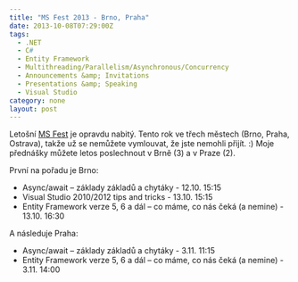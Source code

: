 ```yaml
---
title: "MS Fest 2013 - Brno, Praha"
date: 2013-10-08T07:29:00Z
tags:
  - .NET
  - C#
  - Entity Framework
  - Multithreading/Parallelism/Asynchronous/Concurrency
  - Announcements &amp; Invitations
  - Presentations &amp; Speaking
  - Visual Studio
category: none
layout: post
---
```

Letošní [MS Fest][1] je opravdu nabitý. Tento rok ve třech městech (Brno, Praha, Ostrava), takže už se nemůžete vymlouvat, že jste nemohli přijít. :) Moje přednášky můžete letos poslechnout v Brně (3) a v Praze (2).

<!-- excerpt -->

První na pořadu je Brno:

*	Async/await – základy základů a chytáky - 12.10. 15:15
*	Visual Studio 2010/2012 tips and tricks - 13.10. 15:15
*	Entity Framework verze 5, 6 a dál – co máme, co nás čeká (a nemine) - 13.10. 16:30

A následuje Praha:

*	Async/await – základy základů a chytáky - 3.11. 11:15
*	Entity Framework verze 5, 6 a dál – co máme, co nás čeká (a nemine) - 3.11. 14:00

[1]: http://www.ms-fest.cz/